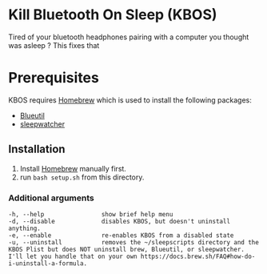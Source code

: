 # Kill Bluetooth On Sleep (KBOS)
Tired of your bluetooth headphones pairing with a computer you thought was asleep ? This fixes that


# Prerequisites
KBOS requires [Homebrew](https://brew.sh/) which is used to install the following packages:
 * [Blueutil](https://formulae.brew.sh/formula/blueutil#default)
 * [sleepwatcher](https://formulae.brew.sh/formula/sleepwatcher#default)

## Installation
 1. Install [Homebrew](https://brew.sh/) manually first. 
 2. run `bash setup.sh` from this directory.

### Additional arguments
```
-h, --help                show brief help menu
-d, --disable             disables KBOS, but doesn't uninstall anything.
-e, --enable              re-enables KBOS from a disabled state
-u, --uninstall           removes the ~/sleepscripts directory and the KBOS Plist but does NOT uninstall brew, Blueutil, or sleepwatcher. I'll let you handle that on your own https://docs.brew.sh/FAQ#how-do-i-uninstall-a-formula.

```